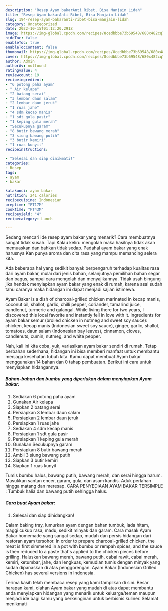 ```yaml
---
description: "Resep Ayam bakarAnti Ribet, Bisa Manjain Lidah"
title: "Resep Ayam bakarAnti Ribet, Bisa Manjain Lidah"
slug: 194-resep-ayam-bakaranti-ribet-bisa-manjain-lidah
category: Uncategorized
date: 2022-10-15T01:12:20.291Z
image: https://img-global.cpcdn.com/recipes/8cedbbbe73b69548/680x482cq70/ayam-bakar-foto-resep-utama.jpg
hideToc: false
enableToc: true
enableTocContent: false
thumbnail: https://img-global.cpcdn.com/recipes/8cedbbbe73b69548/680x482cq70/ayam-bakar-foto-resep-utama.jpg
cover: https://img-global.cpcdn.com/recipes/8cedbbbe73b69548/680x482cq70/ayam-bakar-foto-resep-utama.jpg
author: Admin
authorAv: notfound
ratingvalue: 4
reviewcount: 19
recipeingredient:
- "6 potong paha ayam"
- " Air kelapa"
- "2 batang serai"
- "3 lembar daun salam"
- "2 lembar daun jeruk"
- "1 ruas jahe"
- "4 sdm kecap manis"
- "1 sdt gula pasir"
- "1 keping gula merah"
- "Secukupnya garam"
- "8 butir bawang merah"
- "3 siung bawang putih"
- "3 butir kemiri"
- "1 ruas kunyit"
recipeinstructions:

- "Selesai dan siap dinikmati!"
categories:
- Resep
tags:
- ayam
- bakar

katakunci: ayam bakar 
nutrition: 241 calories
recipecuisine: Indonesian
preptime: "PT17M"
cooktime: "PT43M"
recipeyield: "4"
recipecategory: Lunch

---
```



Sedang mencari ide resep ayam bakar yang menarik? Cara membuatnya sangat tidak susah. Tapi Kalau keliru mengolah maka hasilnya tidak akan memuaskan dan bahkan tidak sedap. Padahal ayam bakar yang enak harusnya Kan punya aroma dan cita rasa yang mampu memancing selera kita.


Ada beberapa hal yang sedikit banyak berpengaruh terhadap kualitas rasa dari ayam bakar, mulai dari jenis bahan, selanjutnya pemilihan bahan segar dan bagus, sampai cara mengolah dan menyajikannya. Tidak usah bingung jika hendak menyiapkan ayam bakar yang enak di rumah, karena asal sudah tahu caranya maka hidangan ini dapat menjadi sajian istimewa.

Ayam Bakar is a dish of charcoal-grilled chicken marinated in kecap manis, coconut oil, shallot, garlic, chilli pepper, coriander, tamarind juice, candlenut, turmeric and galangal. While living there for two years, I discovered this local favorite and instantly fell in love with it. Ingredients for ayam bakar semur (broiled chicken in nutmeg and sweet soy sauce): chicken, kecap manis (Indonesian sweet soy sauce), ginger, garlic, shallot, tomatoes, daun salam (Indonesian bay leaves), cinnamon, cloves, candlenuts, cumin, nutmeg, and white pepper.


Nah, kali ini kita coba, yuk, variasikan ayam bakar sendiri di rumah. Tetap berbahan sederhana, hidangan ini bisa memberi manfaat untuk membantu menjaga kesehatan tubuh kita. Kamu dapat membuat Ayam bakar menggunakan 14 bahan dan 0 tahap pembuatan. Berikut ini cara untuk menyiapkan hidangannya.

<!--inarticleads1-->

##### Bahan-bahan dan bumbu yang diperlukan dalam menyiapkan Ayam bakar:

1. Sediakan 6 potong paha ayam
1. Gunakan  Air kelapa
1. Siapkan 2 batang serai
1. Persiapkan 3 lembar daun salam
1. Persiapkan 2 lembar daun jeruk
1. Persiapkan 1 ruas jahe
1. Sediakan 4 sdm kecap manis
1. Persiapkan 1 sdt gula pasir
1. Persiapkan 1 keping gula merah
1. Gunakan Secukupnya garam
1. Persiapkan 8 butir bawang merah
1. Ambil 3 siung bawang putih
1. Siapkan 3 butir kemiri
1. Siapkan 1 ruas kunyit


Tumis bumbu halus, bawang putih, bawang merah, dan serai hingga harum. Masukkan santan encer, garam, gula, dan asam kandis. Aduk perlahan hingga matang dan meresap. CARA PENYEDIAAN AYAM BAKAR TERSIMPLE : Tumbuk halia dan bawang putih sehingga halus. 

<!--inarticleads2-->

##### Cara buat Ayam bakar:


1. Selesai dan siap dihidangkan!

Dalam baking tray, lumurkan ayam dengan bahan tumbuk, lada hitam, maggi cukup rasa, madu, sedikit minyak dan garam. Cara masak Ayam Bakar homemade yang sangat sedap, mudah dan persis hidangan dari restoran ayam tersohor. In order to prepare charcoal-grilled chicken, the meat is first simmered in a pot with bumbu or rempah spices, and the sauce is then reduced to a paste that&#39;s applied to the chicken pieces before grilling. Haluskan bawang merah, bawang putih, cabai rawit, cabai merah, kemiri, ketumbar, jahe, dan lengkuas, kemudian tumis dengan minyak yang sudah dipanaskan di atas penggorengan. Ayam Bakar (Indonesian Grilled Chicken) has several versions in Indonesia. 

Terima kasih telah membaca resep yang kami tampilkan di sini. Besar harapan kami, olahan Ayam bakar yang mudah di atas dapat membantu anda menyiapkan hidangan yang menarik untuk keluarga/teman maupun menjadi ide bagi kamu yang berkeinginan untuk berbisnis kuliner. Selamat menikmati
